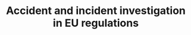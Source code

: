---
learningObjectiveId: "010.13.03"
parentId: "010.13"
title: Accident and incident investigation in EU regulations
---